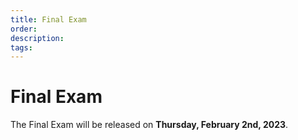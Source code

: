 ```yaml
---
title: Final Exam
order:
description: 
tags: 
---
```


# Final Exam

The Final Exam will be released on **Thursday, February 2nd, 2023**.

<!--
Congratulations on getting this far! You are now ready to take the exam. You can work on your exam until the **1st of December** and can submit your exam whenever you feel ready. Importantly, the 1st of December is a hard cut-off, and we are not granting extensions.

The exam is composed of two parts:

* One **coding project** that involves the Cosmos SDK, Ignite CLI, and CosmJS.
* One **IBC relayer operations** exercise.

## Coding project

An experienced developer can tackle the coding project in 4 hours or less. We have created a repository for you to upload your work on `git.academy.b9lab.com`. You can find your own repository [here](https://git.academy.b9lab.com/ida-p2-final-exam/student-projects). It was forked from [another repository](https://git.academy.b9lab.com/ida-p2-final-exam/exam-code) to which you have read-only access.

The detailed steps you need to follow are described in a dedicated `readme.md` file.

This server runs a Gitlab instance that we manage internally. It runs a CI/CD pipeline that grades your submission as soon as you push it to your repository. You can push as many times as you want and, we hope, see your score increase with every push (more details are in the `readme`).

Please do not modify the [`.gitlab-ci.yml`](https://git.academy.b9lab.com/ida-p2-final-exam/exam-code/-/blob/main/.gitlab-ci.yml) file, as doing so would invalidate your score.

The coding project counts for 90% of your overall exam score. This means that if the grading pipeline yields the line `FS_SCORE:100%`, then congratulations, you already have reached 90% for the overall exam.

## IBC operations

An experienced developer can tackle the IBC operations exercise in 2 hours or less.

This part of the exam counts for 10% of your overall exam score. Unlike the coding project, there are no partial scores. That means you either achieve the goal or you do not. Therefore, in terms of impact on your overall exam score, it either adds 0% or it adds 10%.

You should have received an email that provides two pieces of information that are **unique to you**:

1. The recipient address.
2. The origin denomination.

Head [here](https://git.academy.b9lab.com/ida-p2-final-exam/exam-ibc-operation/-/blob/main/exercise-description.md) for the complete exercise description. Take note of the parts where it mentions the identifiers that are unique to you.

We have a service that runs on a schedule and checks if you completed the expected transfer. After you have completed this part, give or take a few hours, you should receive an email confirming that our server successfully detected the transfer you made.

## Overall exam score

To calculate your overall exam score, we combine:

1. Your score from the coding project, with a weight of `0.9`.
2. Your score from the IBC operations, with a weight of `0.1`.

If your overall score is 80% or higher, then congratulations, you have passed.

## Email schedule

There are a number of emails that you have received, will receive, or could receive with regards to the exam:

1. The _exam is open_ email, which:
   1. Invites you to our Gitlab server.
   2. Mentions the two pieces of information that are unique to you, for the IBC operations part.
2. An email that congratulates you on passing the IBC operations part of the exam, as and when our server detects your correct transfer.
3. A deadline reminder email one week before the deadline.
4. A _pass_ or _fail_ email, that you will receive after the deadline.

Good luck!

-->